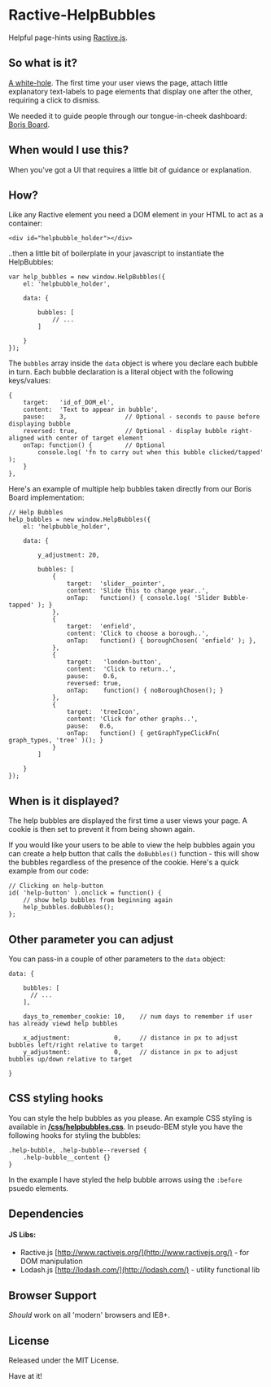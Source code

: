 # Ractive-HelpBubbles

Helpful page-hints using [Ractive.js](http://www.ractivejs.org/).

## So what is it?

[A white-hole](https://www.youtube.com/watch?v=TxWN8AhNER0). The first time your user views the page, attach little explanatory text-labels to page elements that display one after the other, requiring a click to dismiss.

We needed it to guide people through our tongue-in-cheek dashboard: [Boris Board](http://www.borisboard.com/).

## When would I use this?

When you've got a UI that requires a little bit of guidance or explanation.

## How?

Like any Ractive element you need a DOM element in your HTML to act as a container:
```
<div id="helpbubble_holder"></div>
```

..then a little bit of boilerplate in your javascript to instantiate the HelpBubbles:
```
var help_bubbles = new window.HelpBubbles({
    el: 'helpbubble_holder',

    data: {

        bubbles: [
            // ...
        ]

    }
});
```

The <code>bubbles</code> array inside the <code>data</code> object is where you declare each bubble in turn. Each bubble declaration is a literal object with the following keys/values:
```
{
    target:   'id_of_DOM_el',
    content:  'Text to appear in bubble',
    pause:    3,                // Optional - seconds to pause before displaying bubble
    reversed: true,             // Optional - display bubble right-aligned with center of target element
    onTap: function() {         // Optional
        console.log( 'fn to carry out when this bubble clicked/tapped' );
    }
},
```

Here's an example of multiple help bubbles taken directly from our Boris Board implementation:
```
// Help Bubbles
help_bubbles = new window.HelpBubbles({
    el: 'helpbubble_holder',

    data: {

        y_adjustment: 20,

        bubbles: [
            {
                target:  'slider__pointer',
                content: 'Slide this to change year..',
                onTap:   function() { console.log( 'Slider Bubble-tapped' ); }
            },
            {
                target:  'enfield',
                content: 'Click to choose a borough..',
                onTap:   function() { boroughChosen( 'enfield' ); },
            },
            {
                target:   'london-button',
                content:  'Click to return..',
                pause:    0.6,
                reversed: true,
                onTap:    function() { noBoroughChosen(); }
            },
            {
                target:  'treeIcon',
                content: 'Click for other graphs..',
                pause:   0.6,
                onTap:   function() { getGraphTypeClickFn( graph_types, 'tree' )(); }
            }
        ]

    }
});
```

## When is it displayed?

The help bubbles are displayed the first time a user views your page. A cookie is then set to prevent it from being shown again.

If you would like your users to be able to view the help bubbles again you can create a help button that calls the <code>doBubbles()</code> function - this will show the bubbles regardless of the presence of the cookie. Here's a quick example from our code:
```
// Clicking on help-button
id( 'help-button' ).onclick = function() {
    // show help bubbles from beginning again
    help_bubbles.doBubbles();
};
```

## Other parameter you can adjust

You can pass-in a couple of other parameters to the <code>data</code> object:
```
data: {

    bubbles: [
      // ...
    ],

    days_to_remember_cookie: 10,    // num days to remember if user has already viewd help bubbles

    x_adjustment:            0,     // distance in px to adjust bubbles left/right relative to target
    y_adjustment:            0,     // distance in px to adjust bubbles up/down relative to target

}
```

## CSS styling hooks

You can style the help bubbles as you please. An example CSS styling is available in **[/css/helpbubbles.css](https://github.com/coolgarifTech/ractive-helpbubbles/blob/master/css/helpbubbles.css)**. In pseudo-BEM style you have the following hooks for styling the bubbles:
```
.help-bubble, .help-bubble--reversed {
    .help-bubble__content {}
}
```

In the example I have styled the help bubble arrows using the <code>:before</code> psuedo elements.


## Dependencies

#### JS Libs:

- Ractive.js [http://www.ractivejs.org/](http://www.ractivejs.org/) - for DOM manipulation
- Lodash.js [http://lodash.com/](http://lodash.com/) - utility functional lib

## Browser Support

_Should_ work on all 'modern' browsers and IE8+.

## License

Released under the MIT License.

Have at it!
